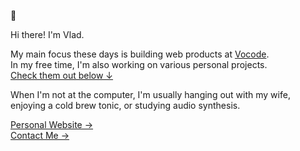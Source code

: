 🦝

Hi there! I'm Vlad.

My main focus these days is building web products at [Vocode](https://vocode.dev).  
In my free time, I'm also working on various personal projects.  
[Check them out below &darr;](https://github.com/VladCuciureanu?tab=repositories)

When I'm not at the computer, I'm usually hanging out with my wife, enjoying a cold brew tonic, or studying audio synthesis.

[Personal Website &rarr;](https://vlad.cuciureanu.me/) <br />
[Contact Me &rarr;](mailto:vlad@cuciureanu.me)
